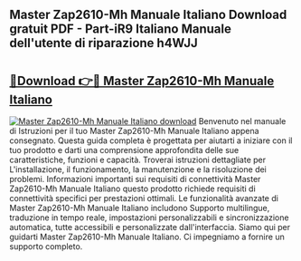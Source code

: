 ## Master Zap2610-Mh Manuale Italiano Download gratuit PDF - Part-iR9 Italiano Manuale dell'utente di riparazione h4WJJ

# <h2><a href="http://dfcke0.blite.top/?on=Master+Zap2610-Mh+Manuale+Italiano">🔗Download 👉🔴 Master Zap2610-Mh Manuale Italiano</a></h2>

[![Master Zap2610-Mh Manuale Italiano download](https://i.imgur.com/lujVjoI.png)](http://dfcke0.blite.top/?on=Master+Zap2610-Mh+Manuale+Italiano)
Benvenuto nel manuale di Istruzioni per il tuo Master Zap2610-Mh Manuale Italiano appena consegnato. Questa guida completa è progettata per aiutarti a iniziare con il tuo prodotto e darti una comprensione approfondita delle sue caratteristiche, funzioni e capacità. Troverai istruzioni dettagliate per L'installazione, il funzionamento, la manutenzione e la risoluzione dei problemi. Informazioni importanti sui requisiti di connettività Master Zap2610-Mh Manuale Italiano questo prodotto richiede requisiti di connettività specifici per prestazioni ottimali. Le funzionalità avanzate di Master Zap2610-Mh Manuale Italiano includono Supporto multilingue, traduzione in tempo reale, impostazioni personalizzabili e sincronizzazione automatica, tutte accessibili e personalizzate dall'interfaccia. Siamo qui per guidarti Master Zap2610-Mh Manuale Italiano. Ci impegniamo a fornire un supporto completo.

